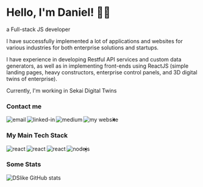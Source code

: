 
# Hello, I'm Daniel! 🤘🏻
a Full-stack JS developer

I have successfully implemented a lot of applications and websites for various industries for both enterprise solutions and startups.

I have experience in developing Restful API services and custom data generators, as well as in implementing front-ends using ReactJS (simple landing pages, heavy constructors, enterprise control panels, and 3D digital twins of enterprise).

Currently, I'm working in Sekai Digital Twins


### Contact me

[<img align="left" alt="email" src="https://img.shields.io/badge/email-red.svg?&style=for-the-badge&logo=gmail&logoColor=white" />](mailto:daniel.votintsev@gmail.co)

[<img align="left" alt="linked-in" src="https://img.shields.io/badge/linkedin-%230077B5.svg?&style=for-the-badge&logo=linkedin&logoColor=white" />](https://www.linkedin.com/in/daniel-%D0%B4%D0%B0%D0%BD%D0%B8%D0%B5%D0%BB%D1%8C-votintsev-91384b131)

[<img align="left" alt="medium" src="https://img.shields.io/badge/medium-%2312100E.svg?&style=for-the-badge&logo=medium&logoColor=white" />](https://medium.com/@D_Slike)

[<img align="left" alt="my website" src="https://img.shields.io/badge/My website-546A7B.svg?&style=for-the-badge" />](http://daniel-votintsev.com)

-

### My Main Tech Stack

<img align="left" alt="react" src="https://img.shields.io/badge/mongodb%20-%2320232a.svg?&style=for-the-badge&logo=mongodb" />
<img align="left" alt="react" src="https://img.shields.io/badge/expressjs-white.svg?&style=for-the-badge&logo=express&logoColor=black" />
<img align="left" alt="react" src="https://img.shields.io/badge/react%20-%2320232a.svg?&style=for-the-badge&logo=react&logoColor=%2361DAFB" />
<img align="left" alt="nodejs" src="https://img.shields.io/badge/node.js%20-%2343853D.svg?&style=for-the-badge&logo=node.js&logoColor=white" />

-

### Some Stats

![DSlike GitHub stats](https://github-readme-stats.vercel.app/api?username=dslike&count_private=true&show_icons=true&bg_color=30,48b1bf,06beb6&title_color=fff&text_color=fff&include_all_commits=true)


